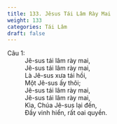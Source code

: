 ```yaml
---
title: 133. Jêsus Tái Lâm Rày Mai
weight: 133
categories: Tái Lâm
draft: false
---
```

<dl><dt>Câu 1:</dt><dd data-verse="1">Jê-sus tái lâm rày mai, <br/>Jê-sus tái lâm rày mai, <br/>Là Jê-sus xưa tái hồi, <br/>Một Jê-sus ấy thôi; <br/>Jê-sus tái lâm rày mai, <br/>Jê-sus tái lâm rày mai, <br/>Kìa, Chúa Jê-sus lại đến, <br/>Đầy vinh hiển, rất oai quyền. </dd></dl>